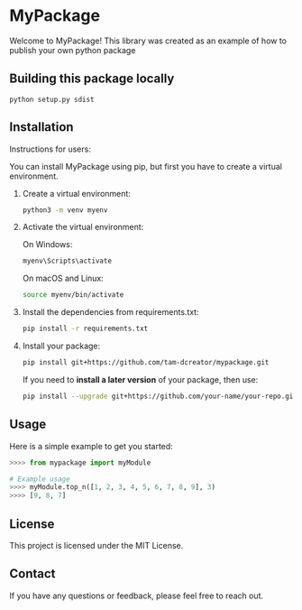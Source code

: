# MyPackage

Welcome to MyPackage! 
This library was created as an example of how to publish your own python package

## Building this package locally

`python setup.py sdist`

## Installation

Instructions for users:

You can install MyPackage using pip, but first you have to create a virtual environment.

1.  Create a virtual environment:
    
    ```bash
    python3 -m venv myenv
    ```

2.  Activate the virtual environment:

    On Windows:

    ```bash
    myenv\Scripts\activate
    ```

    On macOS and Linux:

    ```bash
    source myenv/bin/activate
    ```


3.  Install the dependencies from requirements.txt:

    ```bash
    pip install -r requirements.txt
    ```

4.  Install your package:


    ```bash
    pip install git+https://github.com/tam-dcreator/mypackage.git
    ```

    If you need to **install a later version** of your package, then use:  

    ```bash
    pip install --upgrade git+https://github.com/your-name/your-repo.git
    ```

## Usage

Here is a simple example to get you started:

```python
>>>> from mypackage import myModule

# Example usage
>>>> myModule.top_n([1, 2, 3, 4, 5, 6, 7, 8, 9], 3)
>>>> [9, 8, 7] 
```

## License

This project is licensed under the MIT License.

## Contact

If you have any questions or feedback, please feel free to reach out.
